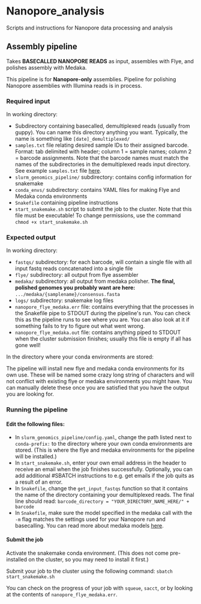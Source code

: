 # Nanopore_analysis
Scripts and instructions for Nanopore data processing and analysis

## Assembly pipeline
Takes **BASECALLED NANOPORE READS** as input, assembles with Flye, and polishes assembly with Medaka.

This pipeline is for **Nanopore-only** assemblies. Pipeline for polishing Nanopore assemblies with Illumina reads is in process.

### Required input

In working directory:

* Subdirectory containing basecalled, demultiplexed reads (usually from guppy). You can name this directory anything you want. Typically, the name is something like `[date]_demultiplexed/`
* `samples.txt` file relating desired sample IDs to their assigned barcode. Format: tab delimited with header; column 1 = sample names; column 2 = barcode assignments. Note that the barcode names must match the names of the subdirectories in the demultiplexed reads input directory. See example `samples.txt` file [here](assembly_pipeline/samples.txt).
* `slurm_genomics_pipeline/` subdirectory: contains config information for snakemake
* `conda_envs/` subdirectory: contains YAML files for making Flye and Medaka conda environments
* `Snakefile` containing pipeline instructions
* `start_snakemake.sh` script to submit the job to the cluster. Note that this file must be executable! To change permissions, use the command `chmod +x start_snakemake.sh`

### Expected output

In working directory:

* `fastqs/` subdirectory: for each barcode, will contain a single file with all input fastq reads concatenated into a single file
* `flye/` subdirectory: all output from flye assembler
* `medaka/` subdirectory: all output from medaka polisher. **The final, polished genomes you probably want are here:** `.../medaka/{samplename}/consensus.fasta`
* `logs/` subdirectory: snakemake log files
* `nanopore_flye_medaka.err` file: contains everything that the processes in the Snakefile pipe to STDOUT during the pipeline's run. You can check this as the pipeline runs to see where you are. You can also look at it if something fails to try to figure out what went wrong.
* `nanopore_flye_medaka.out` file: contains anything piped to STDOUT when the cluster submission finishes; usually this file is empty if all has gone well!

In the directory where your conda environments are stored:

The pipeline will install new flye and medaka conda environments for its own use. These will be named some crazy long string of characters and will not conflict with existing flye or medaka environments you might have. You can manually delete these once you are satisfied that you have the output you are looking for.

### Running the pipeline

#### Edit the following files:

* In `slurm_genomics_pipeline/config.yaml`, change the path listed next to `conda-prefix:` to the directory where your own conda environments are stored. (This is where the flye and medaka environments for the pipeline will be installed.)
* In `start_snakemake.sh`, enter your own email address in the header to receive an email when the job finishes successfully. Optionally, you can add additional #SBATCH instructions to e.g. get emails if the job quits as a result of an error.
* In `Snakefile`, change the `get_input_fastqs` function so that it contains the name of the directory containing your demultiplexed reads. The final line should read: `barcode_directory = "YOUR_DIRECTORY_NAME_HERE/" + barcode`
* In `Snakefile`, make sure the model specified in the medaka call with the `-m` flag matches the settings used for your Nanopore run and basecalling. You can read more about medaka models [here](https://github.com/nanoporetech/medaka/blob/master/README.md).

#### Submit the job

Activate the snakemake conda environment. (This does not come pre-installed on the cluster, so you may need to install it first.)

Submit your job to the cluster using the following command: `sbatch start_snakemake.sh`

You can check on the progress of your job with `squeue`, `sacct`, or by looking at the contents of `nanopore_flye_medaka.err`.


  
